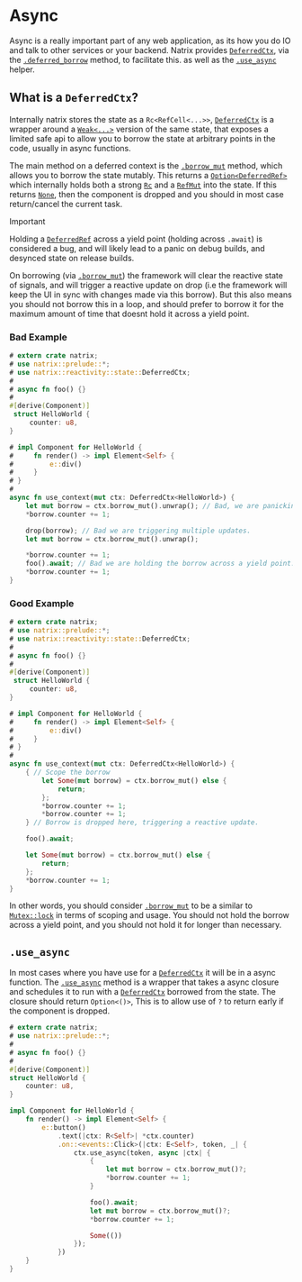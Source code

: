 # Async

Async is a really important part of any web application, as its how you do IO and talk to other services or your backend.
Natrix provides [`DeferredCtx`](reactivity::state::DeferredCtx), via the [`.deferred_borrow`](reactivity::state::State::deferred_borrow) method, to facilitate this. as well as the [`.use_async`](reactivity::state::State::use_async) helper.

## What is a `DeferredCtx`?

Internally natrix stores the state as a `Rc<RefCell<...>>`, [`DeferredCtx`](reactivity::state::DeferredCtx) is a wrapper around a [`Weak<...>`](std::rc::Weak) version of the same state, that exposes a limited safe api to allow you to borrow the state at arbitrary points in the code, usually in async functions.

The main method on a deferred context is the [`.borrow_mut`](reactivity::state::DeferredCtx::borrow_mut) method, which allows you to borrow the state mutably. This returns a [`Option<DeferredRef>`](reactivity::state::DeferredRef) which internally holds both a strong [`Rc`](std::rc::Rc) and a [`RefMut`](std::cell::RefMut) into the state.
If this returns [`None`](std::option::Option::None), then the component is dropped and you should in most case return/cancel the current task.

> [!IMPORTANT]
> Holding a [`DeferredRef`](reactivity::state::DeferredRef) across a yield point (holding across `.await`) is considered a bug, and will likely lead to a panic on debug builds, and desynced state on release builds.

On borrowing (via [`.borrow_mut`](reactivity::state::DeferredCtx::borrow_mut)) the framework will clear the reactive state of signals, and will trigger a reactive update on drop (i.e the framework will keep the UI in sync with changes made via this borrow). But this also means you should not borrow this in a loop, and should prefer to borrow it for the maximum amount of time that doesnt hold it across a yield point.

### Bad Example

```rust
# extern crate natrix;
# use natrix::prelude::*;
# use natrix::reactivity::state::DeferredCtx;
#
# async fn foo() {}
#
#[derive(Component)]
 struct HelloWorld {
     counter: u8,
}

# impl Component for HelloWorld {
#     fn render() -> impl Element<Self> {
#         e::div()
#     }
# }
#
async fn use_context(mut ctx: DeferredCtx<HelloWorld>) {
    let mut borrow = ctx.borrow_mut().unwrap(); // Bad, we are panicking instead of returning.
    *borrow.counter += 1;

    drop(borrow); // Bad we are triggering multiple updates.
    let mut borrow = ctx.borrow_mut().unwrap();

    *borrow.counter += 1;
    foo().await; // Bad we are holding the borrow across a yield point.
    *borrow.counter += 1;
}
```

### Good Example

```rust
# extern crate natrix;
# use natrix::prelude::*;
# use natrix::reactivity::state::DeferredCtx;
#
# async fn foo() {}
#
#[derive(Component)]
 struct HelloWorld {
     counter: u8,
}

# impl Component for HelloWorld {
#     fn render() -> impl Element<Self> {
#         e::div()
#     }
# }
#
async fn use_context(mut ctx: DeferredCtx<HelloWorld>) {
    { // Scope the borrow
        let Some(mut borrow) = ctx.borrow_mut() else {
            return;
        };
        *borrow.counter += 1;
        *borrow.counter += 1;
    } // Borrow is dropped here, triggering a reactive update.

    foo().await;

    let Some(mut borrow) = ctx.borrow_mut() else {
        return;
    };
    *borrow.counter += 1;
}
```

In other words, you should consider [`.borrow_mut`](reactivity::state::DeferredCtx::borrow_mut) to be a similar to [`Mutex::lock`](std::sync::Mutex::lock) in terms of scoping and usage. You should not hold the borrow across a yield point, and you should not hold it for longer than necessary.

## `.use_async`

In most cases where you have use for a [`DeferredCtx`](reactivity::state::DeferredCtx) it will be in a async function.
The [`.use_async`](reactivity::state::State::use_async) method is a wrapper that takes a async closure and schedules it to run with a [`DeferredCtx`](reactivity::state::DeferredCtx) borrowed from the state. The closure should return `Option<()>`, This is to allow use of `?` to return early if the component is dropped.

```rust
# extern crate natrix;
# use natrix::prelude::*;
#
# async fn foo() {}
#
#[derive(Component)]
struct HelloWorld {
    counter: u8,
}

impl Component for HelloWorld {
    fn render() -> impl Element<Self> {
        e::button()
            .text(|ctx: R<Self>| *ctx.counter)
            .on::<events::Click>(|ctx: E<Self>, token, _| {
                ctx.use_async(token, async |ctx| {
                    {
                        let mut borrow = ctx.borrow_mut()?;
                        *borrow.counter += 1;
                    }

                    foo().await;
                    let mut borrow = ctx.borrow_mut()?;
                    *borrow.counter += 1;

                    Some(())
                });
            })
    }
}
```

